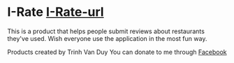 # I-Rate [I-Rate-url]
This is a product that helps people submit reviews about restaurants they've used.
Wish everyone use the application in the most fun way.

Products created by Trinh Van Duy
You can donate to me through [Facebook]

[I-Rate-url]: https://github.com/Duytv081298/I-Rate
[Facebook]: https://www.facebook.com/Duytv98/
